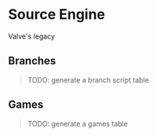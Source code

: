 # Source Engine

Valve's legacy


## Branches
> TODO: generate a branch script table


## Games
> TODO: generate a games table

